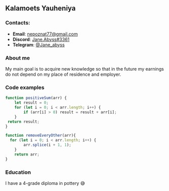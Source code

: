 ## Kalamoets Yauheniya

### Contacts: 
- __Email__: [nepoznat77@gmail.com](mailto:nepoznat77@gmail.com)
- __Discord__: [Jane.Abyss#3361](discord:Jane.Abyss#3361)
- __Telegram__: [@Jane_abyss](https://t.me/Jane_abyss)


### About me
 My main goal is to acquire new knowledge so that in the future my earnings do not depend on my place of residence and employer.

### Code examples
```javascript
function positiveSum(arr) {
    let result = 0;
    for (let i = 0; i < arr.length; i++) {
        if (arr[i] > 0) result = result + arr[i];
    }
 return result;
}

function removeEveryOther(arr){
  for (let i = 0; i < arr.length; i++) {
        arr.splice(i + 1, 1);
    }
    return arr;
}
```

### Education
I have a 4-grade diploma in pottery :sweat_smile: